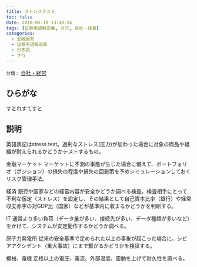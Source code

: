 ```yaml
---
title: ストレステスト
toc: false
date: 2018-05-18 13:40:24
tags: [证券用语解说集, さ行, 会社・経営]
categories:
  - 金融服务
  - 证券用语解说集
  - 日本語
  - さ行
---
```


`分類：` [会社・経営](/tags/会社・経営/)

## ひらがな

すとれすてすと

## 説明

英語表記はstress test。過剰なストレス(圧力)が加わった場合に対象の商品や組織が耐えられるかどうかテストするもの。

金融マーケット マーケットに不測の事態が生じた場合に備えて、ポートフォリオ（ポジション）の損失の程度や損失の回避策を予めシミュレーションしておくリスク管理手法。

経済  銀行や国家などの経営内容が安全かどうか調べる検査。検査相手にとって不利な仮定（ストレス）を設定し、その結果として自己資本比率（銀行）や経常収支赤字の対GDP比（国家）などが基準内に収まるかどうかを判断する。

IT  通常より多い負荷（データ量が多い、接続先が多い、データ種類が多いなど）をかけて、システムが安定動作するかどうか調べる。

原子力発電所 従来の安全基準で定められた以上の事象が起こった場合に、シビアアクシデント（重大事故）にまで繋がるかどうかを検証する。

機械、電機 定格以上の電圧、電流、外部温度、震動を上げて耐久性を調べる。
